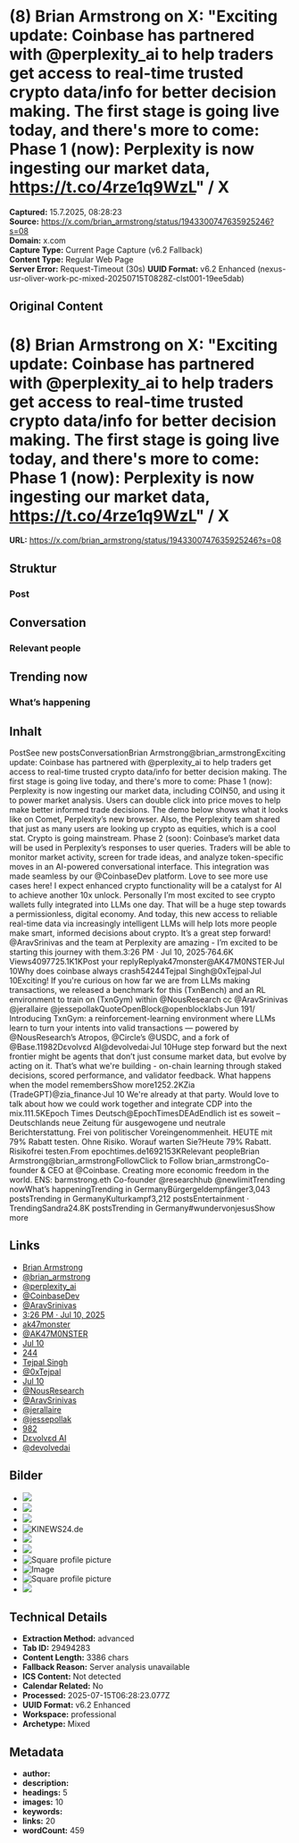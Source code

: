# (8) Brian Armstrong on X: "Exciting update: Coinbase has partnered with @perplexity_ai to help traders get access to real-time trusted crypto data/info for better decision making. The first stage is going live today, and there's more to come: Phase 1 (now): Perplexity is now ingesting our market data, https://t.co/4rze1q9WzL" / X

**Captured:** 15.7.2025, 08:28:23  
**Source:** https://x.com/brian_armstrong/status/1943300747635925246?s=08  
**Domain:** x.com  
**Capture Type:** Current Page Capture (v6.2 Fallback)  
**Content Type:** Regular Web Page  
**Server Error:** Request-Timeout (30s)
**UUID Format:** v6.2 Enhanced (nexus-usr-oliver-work-pc-mixed-20250715T0828Z-clst001-19ee5dab)





## Original Content

# (8) Brian Armstrong on X: "Exciting update: Coinbase has partnered with @perplexity_ai to help traders get access to real-time trusted crypto data/info for better decision making. The first stage is going live today, and there's more to come: Phase 1 (now): Perplexity is now ingesting our market data, https://t.co/4rze1q9WzL" / X

**URL:** https://x.com/brian_armstrong/status/1943300747635925246?s=08

## Struktur

### Post
## Conversation
### Relevant people
## Trending now
### What’s happening

## Inhalt

PostSee new postsConversationBrian Armstrong@brian_armstrongExciting update: Coinbase has partnered with @perplexity_ai to help traders get access to real-time trusted crypto data/info for better decision making. The first stage is going live today, and there's more to come: Phase 1 (now): Perplexity is now ingesting our market data, including COIN50, and using it to power market analysis. Users can double click into price moves to help make better informed trade decisions. The demo below shows what it looks like on Comet, Perplexity’s new browser. Also, the Perplexity team shared that just as many users are looking up crypto as equities, which is a cool stat. Crypto is going mainstream. Phase 2 (soon): Coinbase’s market data will be used in Perplexity’s responses to user queries. Traders will be able to monitor market activity, screen for trade ideas, and analyze token-specific moves in an AI-powered conversational interface. This integration was made seamless by our @CoinbaseDev platform. Love to see more use cases here! I expect enhanced crypto functionality will be a catalyst for AI to achieve another 10x unlock. Personally I’m most excited to see crypto wallets fully integrated into LLMs one day. That will be a huge step towards a permissionless, digital economy. And today, this new access to reliable real-time data via increasingly intelligent LLMs will help lots more people make smart, informed decisions about crypto. It’s a great step forward! @AravSrinivas and the team at Perplexity are amazing - I’m excited to be starting this journey with them.3:26 PM · Jul 10, 2025·764.6K Views4097725.1K1KPost your replyReplyak47monster@AK47M0NSTER·Jul 10Why does coinbase always crash54244Tejpal Singh@0xTejpal·Jul 10Exciting! If you're curious on how far we are from LLMs making transactions, we released a benchmark for this (TxnBench) and an RL environment to train on (TxnGym) within @NousResearch cc @AravSrinivas @jerallaire @jessepollakQuoteOpenBlock@openblocklabs·Jun 191/ Introducing TxnGym: a reinforcement-learning environment where LLMs learn to turn your intents into valid transactions –– powered by @NousResearch’s Atropos, @Circle’s @USDC, and a fork of @Base.11982Dεvolvεd AI@devolvedai·Jul 10Huge step forward but the next frontier might be agents that don’t just consume market data, but evolve by acting on it. That’s what we're building - on-chain learning through staked decisions, scored performance, and validator feedback. What happens when the model remembersShow more1252.2KZia (TradeGPT)@zia_finance·Jul 10 We're already at that party. Would love to talk about how we could work together and integrate CDP into the mix.111.5KEpoch Times Deutsch@EpochTimesDEAdEndlich ist es soweit – Deutschlands neue Zeitung für ausgewogene und neutrale Berichterstattung. Frei von politischer Voreingenommenheit. HEUTE mit 79% Rabatt testen. Ohne Risiko. Worauf warten Sie?Heute 79% Rabatt. Risikofrei testen.From epochtimes.de1692153KRelevant peopleBrian Armstrong@brian_armstrongFollowClick to Follow brian_armstrongCo-founder & CEO at @Coinbase. Creating more economic freedom in the world. ENS: barmstrong.eth Co-founder @researchhub @newlimitTrending nowWhat’s happeningTrending in GermanyBürgergeldempfänger3,043 postsTrending in GermanyKulturkampf3,212 postsEntertainment · TrendingSandra24.8K postsTrending in Germany#wundervonjesusShow more

## Links

- [Brian Armstrong](https://x.com/brian_armstrong)
- [@brian_armstrong](https://x.com/brian_armstrong)
- [@perplexity_ai](https://x.com/perplexity_ai)
- [@CoinbaseDev](https://x.com/CoinbaseDev)
- [@AravSrinivas](https://x.com/AravSrinivas)
- [3:26 PM · Jul 10, 2025](https://x.com/brian_armstrong/status/1943300747635925246)
- [ak47monster](https://x.com/AK47M0NSTER)
- [@AK47M0NSTER](https://x.com/AK47M0NSTER)
- [Jul 10](https://x.com/AK47M0NSTER/status/1943323436522078318)
- [244](https://x.com/AK47M0NSTER/status/1943323436522078318/analytics)
- [Tejpal Singh](https://x.com/0xTejpal)
- [@0xTejpal](https://x.com/0xTejpal)
- [Jul 10](https://x.com/0xTejpal/status/1943349048100163699)
- [@NousResearch](https://x.com/NousResearch)
- [@AravSrinivas](https://x.com/AravSrinivas)
- [@jerallaire](https://x.com/jerallaire)
- [@jessepollak](https://x.com/jessepollak)
- [982](https://x.com/0xTejpal/status/1943349048100163699/analytics)
- [Dεvolvεd AI](https://x.com/devolvedai)
- [@devolvedai](https://x.com/devolvedai)

## Bilder

- ![](https://pbs.twimg.com/profile_images/1516832438818770944/n77EwnKU_x96.png)
- ![](https://pbs.twimg.com/profile_images/1944131484433993728/p_fsWT_w_bigger.png)
- ![](https://pbs.twimg.com/amplify_video_thumb/1943300386720186369/img/zqhxOHmOWfzhxiZZ.jpg)
- ![KINEWS24.de](https://pbs.twimg.com/profile_images/1833882472045477888/5HePaVzg_x96.jpg)
- ![](https://pbs.twimg.com/profile_images/1864115317795913728/m2LBNxZg_x96.jpg)
- ![](https://pbs.twimg.com/profile_images/1912383505100640256/INP-0Ydv_x96.jpg)
- ![Square profile picture](https://pbs.twimg.com/profile_images/1912546338560180224/q23Ik5Gi_bigger.jpg)
- ![Image](https://pbs.twimg.com/media/Gt0vfrvWQAEoU9v?format=png&name=medium)
- ![Square profile picture](https://pbs.twimg.com/profile_images/1894092918748844037/c8ErTtDk_x96.jpg)
- ![](https://pbs.twimg.com/profile_images/1914811437370781696/LQbzmdGn_x96.jpg)



## Technical Details

- **Extraction Method:** advanced
- **Tab ID:** 29494283
- **Content Length:** 3386 chars
- **Fallback Reason:** Server analysis unavailable
- **ICS Content:** Not detected
- **Calendar Related:** No
- **Processed:** 2025-07-15T06:28:23.077Z
- **UUID Format:** v6.2 Enhanced
- **Workspace:** professional
- **Archetype:** Mixed

## Metadata
- **author:** 
- **description:** 
- **headings:** 5
- **images:** 10
- **keywords:** 
- **links:** 20
- **wordCount:** 459
